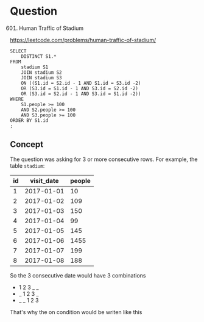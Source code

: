 # Question
601. Human Traffic of Stadium

https://leetcode.com/problems/human-traffic-of-stadium/

```
SELECT
    DISTINCT S1.*
FROM
    stadium S1
    JOIN stadium S2
    JOIN stadium S3
    ON ((S1.id = S2.id - 1 AND S1.id = S3.id -2)
    OR (S3.id = S1.id - 1 AND S3.id = S2.id -2)
    OR (S3.id = S2.id - 1 AND S3.id = S1.id -2))
WHERE
    S1.people >= 100
    AND S2.people >= 100
    AND S3.people >= 100
ORDER BY S1.id
;
```

## Concept
The question was asking for 3 or more consecutive rows. For example, the table `stadium`:

| id   | visit_date | people    |
| -- | ------------ | -- |
| 1    | 2017-01-01 | 10        |
| 2    | 2017-01-02 | 109       |
| 3    | 2017-01-03 | 150       |
| 4    | 2017-01-04 | 99        |
| 5    | 2017-01-05 | 145       |
| 6    | 2017-01-06 | 1455      |
| 7    | 2017-01-07 | 199       |
| 8    | 2017-01-08 | 188       |

So the 3 consecutive date would have 3 combinations

- 1 2 3 _ _
- _ 1 2 3 _
- _ _ 1 2 3

That's why the on condition would be writen like this
